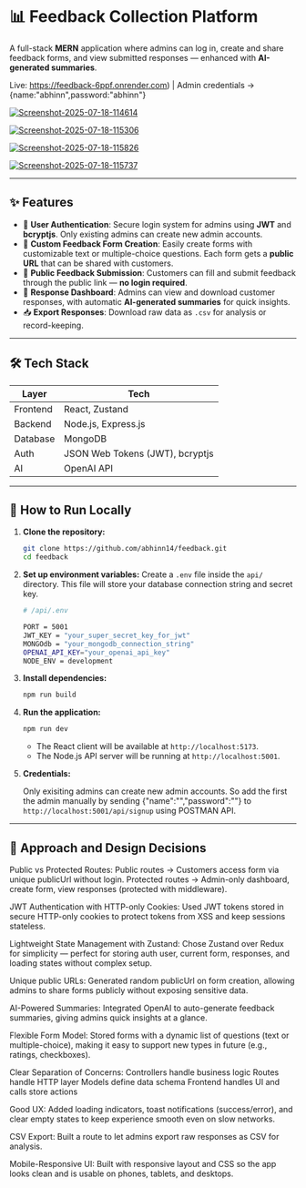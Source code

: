# 📊 Feedback Collection Platform

A full-stack **MERN** application where admins can log in, create and share feedback forms, and view submitted responses — enhanced with **AI-generated summaries**.

Live: https://feedback-6ppf.onrender.com)   |    Admin credentials -> {name:"abhinn",password:"abhinn"}

<a href="https://ibb.co/BVbd9hbK"><img src="https://i.ibb.co/6RzVkKzJ/Screenshot-2025-07-18-114614.png" alt="Screenshot-2025-07-18-114614" border="0"></a>

<a href="https://ibb.co/1ftDgNK3"><img src="https://i.ibb.co/Gv4K6DkX/Screenshot-2025-07-18-115306.png" alt="Screenshot-2025-07-18-115306" border="0"></a>

<a href="https://ibb.co/fVW79M7Q"><img src="https://i.ibb.co/dsvytBy7/Screenshot-2025-07-18-115826.png" alt="Screenshot-2025-07-18-115826" border="0"></a>

<a href="https://ibb.co/mrgwpMfF"><img src="https://i.ibb.co/cKVHq74X/Screenshot-2025-07-18-115737.png" alt="Screenshot-2025-07-18-115737" border="0"></a>

---

## ✨ Features

- 🔐 **User Authentication**: Secure login system for admins using **JWT** and **bcryptjs**. Only existing admins can create new admin accounts.
- 📝 **Custom Feedback Form Creation**: Easily create forms with customizable text or multiple-choice questions. Each form gets a **public URL** that can be shared with customers.
- 🚀 **Public Feedback Submission**: Customers can fill and submit feedback through the public link — **no login required**.
- 📜 **Response Dashboard**: Admins can view and download customer responses, with automatic **AI-generated summaries** for quick insights.
- 📥 **Export Responses**: Download raw data as `.csv` for analysis or record-keeping.

---

## 🛠 Tech Stack

| Layer        | Tech                                         |
| ------------ | -------------------------------------------- |
| Frontend     | React, Zustand                               |
| Backend      | Node.js, Express.js                          |
| Database     | MongoDB                                      |
| Auth         | JSON Web Tokens (JWT), bcryptjs              |
| AI           | OpenAI API                                   |

---

## 🚀 How to Run Locally

1.  **Clone the repository:**
    ```bash
    git clone https://github.com/abhinn14/feedback.git
    cd feedback
    ```

2.  **Set up environment variables:**
    Create a `.env` file inside the `api/` directory. This file will store your database connection string and secret key.

    ```bash
    # /api/.env

    PORT = 5001
    JWT_KEY = "your_super_secret_key_for_jwt"
    MONGOdb = "your_mongodb_connection_string"
    OPENAI_API_KEY="your_openai_api_key"
    NODE_ENV = development
    ```

3.  **Install dependencies:**
    ```bash
    npm run build
    ```

4.  **Run the application:**
    ```bash
    npm run dev
    ```
    -   The React client will be available at `http://localhost:5173`.
    -   The Node.js API server will be running at `http://localhost:5001`.
  
5. **Credentials:**
   
    Only exisiting admins can create new admin accounts. So add the first the admin manually by sending {"name":"","password":""} to `http://localhost:5001/api/signup` using POSTMAN API.

---

## 🧠 Approach and Design Decisions

Public vs Protected Routes:
Public routes -> Customers access form via unique publicUrl without login.
Protected routes -> Admin-only dashboard, create form, view responses (protected with middleware).

JWT Authentication with HTTP-only Cookies:
Used JWT tokens stored in secure HTTP-only cookies to protect tokens from XSS and keep sessions stateless.

Lightweight State Management with Zustand:
Chose Zustand over Redux for simplicity — perfect for storing auth user, current form, responses, and loading states without complex setup.

Unique public URLs:
Generated random publicUrl on form creation, allowing admins to share forms publicly without exposing sensitive data.

AI-Powered Summaries:
Integrated OpenAI to auto-generate feedback summaries, giving admins quick insights at a glance.

Flexible Form Model:
Stored forms with a dynamic list of questions (text or multiple-choice), making it easy to support new types in future (e.g., ratings, checkboxes).

Clear Separation of Concerns:
Controllers handle business logic
Routes handle HTTP layer
Models define data schema
Frontend handles UI and calls store actions

Good UX:
Added loading indicators, toast notifications (success/error), and clear empty states to keep experience smooth even on slow networks.

CSV Export:
Built a route to let admins export raw responses as CSV for analysis.

Mobile-Responsive UI:
Built with responsive layout and CSS so the app looks clean and is usable on phones, tablets, and desktops.
